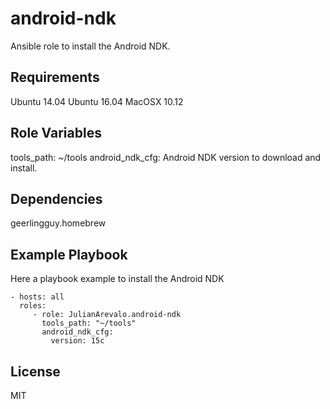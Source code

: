 android-ndk
=========

Ansible role to install the Android NDK.

Requirements
------------

Ubuntu 14.04
Ubuntu 16.04
MacOSX 10.12

Role Variables
--------------

tools_path: ~/tools
android_ndk_cfg: Android NDK version to download and install.

Dependencies
------------

geerlingguy.homebrew

Example Playbook
----------------

Here a playbook example to install the Android NDK

    - hosts: all
      roles:
         - role: JulianArevalo.android-ndk
           tools_path: "~/tools"
           android_ndk_cfg:
             version: 15c

License
-------

MIT
